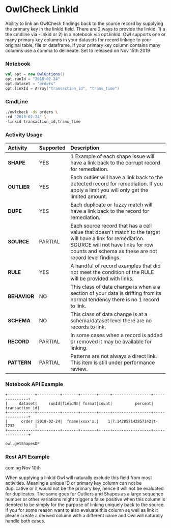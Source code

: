 # OwlCheck LinkId

Ability to link an OwlCheck findings back to the source record by supplying the primary key in the linkId field.  There are 2 ways to provide the linkId, 1\) a the cmdline via -linkid or 2\) in a notebook via opt.linkId.  Owl supports one or many primary key columns in your datasets for record linkage to your original table, file or dataframe.  If your primary key column contains many columns use a comma to delineate.  Set to released on Nov 15th 2019

### Notebook

```scala
val opt = new OwlOptions()
opt.runId = "2018-02-24"
opt.dataset = "orders"
opt.linkId = Array("transaction_id", "trans_time")
```

### CmdLine

```bash
./owlcheck -ds orders \
-rd "2018-02-24" \
-linkid transaction_id,trans_time 
```

### Activity Usage

| **Activity** | **Supported** | **Description** |
| :--- | :--- | :--- |
| **SHAPE** | YES | 1 Example of each shape issue will have a link back to the corrupt record for remediation. |
| **OUTLIER** | YES | Each outlier will have a link back to the detected record for remediation.  If you apply a limit you will only get the limited amount. |
| **DUPE** | YES | Each duplicate or fuzzy match will have a link back to the record for remediation. |
| **SOURCE** | PARTIAL | Each source record that has a cell value that doesn't match to the target will have a link for remediation.  SOURCE will not have links for row counts and schema as these are not record level findings. |
| **RULE** | YES | A handful of record examples that did not meet the condition of the RULE will be provided with links. |
| **BEHAVIOR** | NO | This class of data change is when a a section of your data is drifting from its normal tendency there is no 1 record to link. |
| **SCHEMA** | NO | This class of data change is at a schema/dataset level there are no records to link. |
| **RECORD** | PARTIAL | In some cases when a record is added or removed it may be available for linking. |
| **PATTERN** | PARTIAL | Patterns are not always a direct link.  This item is still under performance review. |

### Notebook API Example

```text
+------------+----------+-------+-------+-----+-----------------+---------------+
|     dataset|     runId|fieldNm| format|count|          percent| transaction_id|
+------------+----------+-------+-------+-----+-----------------+---------------+
|      order |2018-02-24|  fname|xxxx'x.|    1|7.142857142857142|t-1232         |
+------------+----------+-------+-------+-----+-----------------+---------------+
```

```scala
owl.getShapesDF 
```

### Rest API Example

coming Nov 10th

When supplying a linkId Owl will naturally exclude this field from most activities.  Meaning a unique ID or primary key column can not be duplicative or it would not be the primary key, hence it will not be evaluated for duplicates.  The same goes for Outliers and Shapes as a large sequence number or other variations might trigger a false positive when this column is denoted to be simply for the purpose of linking uniquely back to the source.  If you for some reason want to also evaluate this column as well as link it please create a derived column with a different name and Owl will naturally handle both cases.    

